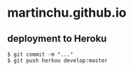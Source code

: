 # martinchu.github.io

## deployment to Heroku
```
$ git commit -m "..."
$ git push herkou develop:master
```
